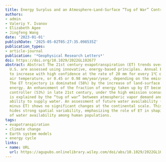 ```yaml
---
title: Energy Surplus and an Atmosphere-Land-Surface “Tug of War” Control Future Evapotranspiration
authors:
- admin
- Valeriy Y. Ivanov
- Elizabeth Agee
- Jingfeng Wang
date: '2023-01-01'
publishDate: '2025-05-02T05:27:35.098535Z'
publication_types:
- article-journal
publication: '*Geophysical Research Letters*'
doi: https://doi.org/10.1029/2022GL102677
abstract: Abstract The 21st century evapotranspiration (ET) trends over the continental
  U.S. are assessed using innovative, energy-based principles. Annual ET is projected
  to increase with high confidence at the rate of 20 mm for every 1℃ of rise in near-surface
  air temperature, or 0.45 or 0.98 mm/year/year, depending on the emission scenario.
  The ET trajectory is dominated (58%) by the increase of land-surface net radiative
  energy. An enhancement of the fraction of energy taken up by ET becomes a more important
  controller (53%) in late 21st century, under the high emission scenario. This increase
  is explained by the “tug of war” between atmospheric vapor demand and land-surface
  ability to supply water. An assessment of future water availability (precipitation
  minus ET) shows no significant changes at the continental scale. This outcome nevertheless
  hides strong spatial variability, emphasizing the role of ET in shaping the distribution
  of water availability among human populations.
tags:
- evapotranspiration
- climate change
- Earth system models
- energy cycle
links:
- name: URL
  url: https://agupubs.onlinelibrary.wiley.com/doi/abs/10.1029/2022GL102677
---
```

